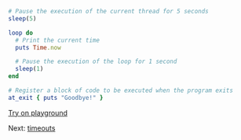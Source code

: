 ```rb
# Pause the execution of the current thread for 5 seconds
sleep(5)

loop do
  # Print the current time
  puts Time.now

  # Pause the execution of the loop for 1 second
  sleep(1)
end

# Register a block of code to be executed when the program exits
at_exit { puts "Goodbye!" }
```


[Try on playground](https://onecompiler.com/ruby/3yh7dhbz9)

Next: [timeouts](/2022/11/14/timeouts.html)
